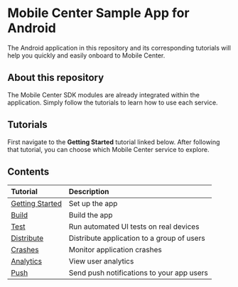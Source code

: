 # Mobile Center Sample App for Android 
The Android application in this repository and its corresponding tutorials will help you quickly and easily onboard to Mobile Center.

## About this repository
The Mobile Center SDK modules are already integrated within the application. Simply follow the tutorials to learn how to use each service.

## Tutorials
First navigate to the **Getting Started** tutorial linked below. After following that tutorial, you can choose which Mobile Center service to explore. 

## Contents
| Tutorial | Description |
|:-|:-|
| [Getting Started](https://docs.microsoft.com/en-us/mobile-center/quickstarts/android/getting-started) | Set up the app |
| [Build](https://docs.microsoft.com/en-us/mobile-center/quickstarts/android/build) | Build the app |
| [Test](https://docs.microsoft.com/en-us/mobile-center/quickstarts/android/test) | Run automated UI tests on real devices |
| [Distribute](https://docs.microsoft.com/en-us/mobile-center/quickstarts/android/distribute)| Distribute application to a group of users |
| [Crashes](https://docs.microsoft.com/en-us/mobile-center/quickstarts/android/crashes) | Monitor application crashes |
| [Analytics](https://docs.microsoft.com/en-us/mobile-center/quickstarts/android/analytics) | View user analytics |
| [Push](https://docs.microsoft.com/en-us/mobile-center/quickstarts/android/push) | Send push notifications to your app users |
